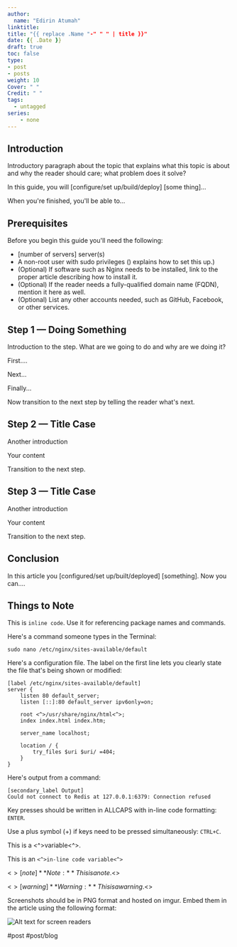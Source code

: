 ```yaml
---
author:
  name: "Edirin Atumah"
linktitle:
title: "{{ replace .Name "-" " " | title }}"
date: {{ .Date }}
draft: true
toc: false
type:
- post
- posts
weight: 10
Cover: " "
Credit: " "
tags:
  - untagged
series:
    - none
---
```


## Introduction
Introductory paragraph about the topic that explains what this topic is about and why the reader should care; what problem does it solve?

In this guide, you will [configure/set up/build/deploy] [some thing]...

When you're finished, you'll be able to...

## Prerequisites

Before you begin this guide you'll need the following:

- [number of servers] <OS and OS Version> server(s) <!-- Also specify the amount of RAM the server needs if relevant. -->
- A non-root user with sudo privileges (<insert link to Initial Server Setup article for the OS used in this tutorial>) explains how to set this up.)
- (Optional) If software such as Nginx needs to be installed, link to the proper article describing how to install it.
- (Optional) If the reader needs a fully-qualified domain name (FQDN), mention it here as well.
- (Optional) List any other accounts needed, such as GitHub, Facebook,  or other services.

## Step 1 — Doing Something

Introduction to the step. What are we going to do and why are we doing it?

First....

Next...

Finally...

Now transition to the next step by telling the reader what's next.

## Step 2 — Title Case

Another introduction

Your content

Transition to the next step.

## Step 3 — Title Case

Another introduction

Your content

Transition to the next step.

## Conclusion

In this article you [configured/set up/built/deployed] [something]. Now you can....

## Things to Note
This is `inline code`. Use it for referencing package names and commands.

Here's a command someone types in the Terminal:

```command
sudo nano /etc/nginx/sites-available/default
```

Here's a configuration file. The label on the first line lets you clearly state the file that's being shown or modified:

```nginx
[label /etc/nginx/sites-available/default]
server {
    listen 80 default_server;
    listen [::]:80 default_server ipv6only=on;

    root <^>/usr/share/nginx/html<^>;
    index index.html index.htm;

    server_name localhost;

    location / {
        try_files $uri $uri/ =404;
    }
}
```

Here's output from a command:

```
[secondary_label Output]
Could not connect to Redis at 127.0.0.1:6379: Connection refused
```

Key presses should be written in ALLCAPS with in-line code formatting: `ENTER`.

Use a plus symbol (+) if keys need to be pressed simultaneously: `CTRL+C`.

This is a <^>variable<^>.

This is an `<^>in-line code variable<^>`


<$>[note]
**Note:** This is a note.
<$>

<$>[warning]
**Warning:** This is a warning.
<$>

Screenshots should be in PNG format and hosted on imgur. Embed them in the article using the following format:

![Alt text for screen readers](/path/to/img.png)

#post #post/blog
